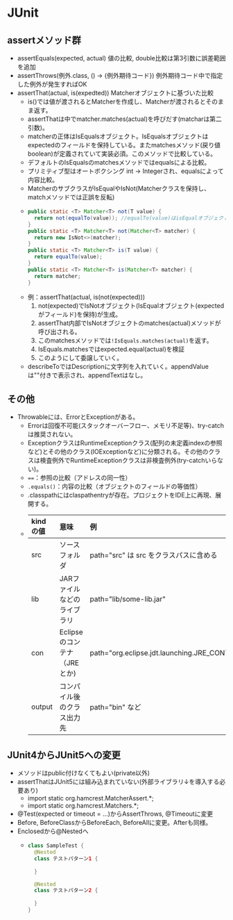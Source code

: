 # JUnit

## assertメソッド群
- assertEquals(expected, actual) 値の比較, double比較は第3引数に誤差範囲を追加
- assertThrows(例外.class, () -> {例外期待コード}) 例外期待コード中で指定した例外が発生すればOK
- assertThat(actual, is(expedted)) Matcherオブジェクトに基づいた比較
  - is()では値が渡されるとMatcherを作成し、Matcherが渡されるとそのまま返す。
  - assertThatは中でmatcher.matches(actual)を呼びだす(matcharは第二引数)。
  - matcherの正体はIsEqualsオブジェクト。IsEqualsオブジェクトはexpectedのフィールドを保持している。またmatchesメソッド(戻り値boolean)が定義されていて実装必須。このメソッドで比較している。
  - デフォルトのIsEqualsのmatchesメソッドではequalsによる比較。
  - プリミティブ型はオートボクシング	int → Integerされ、equalsによって内容比較。
  - MatcherのサブクラスがIsEqualやIsNot(Matcherクラスを保持し、matchメソッドでは正誤を反転)
  - ~~~Java
    public static <T> Matcher<T> not(T value) {
      return not(equalTo(value)); //equalTo(value)はisEqualオブジェクトを返す。
    }
    public static <T> Matcher<T> not(Matcher<T> matcher) {
      return new IsNot<>(matcher);
    }
    public static <T> Matcher<T> is(T value) {
      return equalTo(value);
    }
    public static <T> Matcher<T> is(Matcher<T> matcher) {
      return matcher;
    }
    ~~~
  - 例：assertThat(actual, is(not(expected)))
    1. not(expected)でIsNotオブジェクト(IsEqualオブジェクト(expectedがフィールド)を保持)が生成。
    2. assertThat内部でIsNotオブジェクトのmatches(actual)メソッドが呼び出される。
    3. このmatchesメソッドでは`!IsEquals.matches(actual)`を返す。
    4. IsEquals.matchesではexpected.equal(actual)を検証
    5. このようにして委譲していく。
  - describeToではDescriptionに文字列を入れていく。appendValueは""付きで表示され、appendTextはなし。
## その他
- Throwableには、ErrorとExceptionがある。
  - Errorは回復不可能(スタックオーバーフロー、メモリ不足等)、try-catchは推奨されない。
  - ExceptionクラスはRuntimeExceptionクラス(配列の未定義indexの参照など)とその他のクラス(IOExceptionなど)に分類される。その他のクラスは検査例外でRuntimeExceptionクラスは非検査例外(try-catchいらない)。
  - `==`：参照の比較（アドレスの同一性）
  - `.equals()`：内容の比較（オブジェクトのフィールドの等価性）
  - .classpathにはclaspathentryが存在。プロジェクトをIDE上に再現、展開する。
  - |kindの値|意味|例|
    |:-------|:---|:-|
    |src|ソースフォルダ|path="src" は src をクラスパスに含める|
    |lib|	JARファイルなどのライブラリ|path="lib/some-lib.jar"|
    |con|	Eclipseのコンテナ（JREとか)|path="org.eclipse.jdt.launching.JRE_CONTAINER"|
    |output|コンパイル後のクラス出力先|path="bin" など|


## JUnit4からJUnit5への変更
- メソッドはpublic付けなくてもよい(private以外)
- assertThatはJUnit5には組み込まれていない(外部ライブラリ↓を導入する必要あり)
  - import static org.hamcrest.MatcherAssert.*;
  - import static org.hamcrest.Matchers.*;
- @Test(expected or timeout = ...)からAssertThrows, @Timeoutに変更
- Before, BeforeClassからBeforeEach, BeforeAllに変更。Afterも同様。
- Enclosedから@Nestedへ
  - ~~~Java
    class SampleTest {
      @Nested
      class テストパターン1 {
       
      }

      @Nested
      class テストパターン2 {
        
      }
    }
    ~~~
